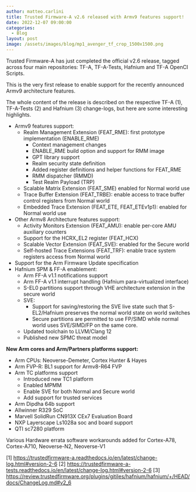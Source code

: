```yaml
---
author: matteo.carlini
title: Trusted Firmware-A v2.6 released with Armv9 features support!
date: 2022-12-07 09:00:00
categories:
  - Blog
layout: post
image: /assets/images/blog/mp1_avenger_tf_crop_1500x1500.png
---
```

Trusted Firmware-A has just completed the official v2.6 release, tagged across four main repositories: TF-A, TF-A-Tests, Hafnium and TF-A OpenCI Scripts.

This is the very first release to enable support for the recently announced Armv9 architecture features.

The whole content of the release is described on the respective TF-A (1), TF-A-Tests (2) and Hafnium (3) change-logs, but here are some interesting highlights.

- Armv9 features support:
   - Realm Management Extension (FEAT_RME): first prototype implementation (ENABLE_RME)
      - Context management changes
      - ENABLE_RME build option and support for RMM image
      - GPT library support
      - Realm security state definition
      - Added register definitions and helper functions for FEAT_RME
      - RMM dispatcher (RMMD)
      - Test Realm Payload (TRP) 
   - Scalable Matrix Extension (FEAT_SME) enabled for Normal world use
   - Trace Buffer Extension (FEAT_TRBE): enable access to trace buffer control registers from Normal world
   - Embedded Trace Extension (FEAT_ETE, FEAT_ETEv1p1): enabled for Normal world use
- Other Armv8 Architecture features support:
   - Activity Monitors Extension (FEAT_AMU): enable per-core AMU auxiliary counters
   - Support for the HCRX_EL2 register (FEAT_HCX)
   - Scalable Vector Extension (FEAT_SVE): enabled for the Secure world
   - Self-hosted Trace Extensions (FEAT_TRF): enable trace system registers access from Normal world
- Support for the Arm Firmware Update specification
- Hafnium SPM & FF-A enablement:
   - Arm FF-A v1.1 notifications support
   - Arm FF-A v1.1 interrupt handling (Hafnium para-virtualized interface)
   - S-EL0 partitions support through VHE architecture extension in the secure world
   - SVE:
      - Support for saving/restoring the SVE live state such that S-EL2/Hafnium preserves the normal world state on world switches
      - Secure partitions are permitted to use FP/SIMD while normal world uses SVE/SIMD/FP on the same core.
   - Updated toolchain to LLVM/Clang 12
   - Published new SPMC threat model

**New Arm cores and Arm/Partners platforms support:**  
- Arm CPUs: Neoverse-Demeter, Cortex Hunter & Hayes
- Arm FVP-R: BL1 support for Armv8-R64 FVP
- Arm TC platforms support
   - Introduced new TC1 platform
   - Enabled MPMM
   - Enable SVE for both Normal and Secure world
   - Add support for trusted services
- Arm Dipdha 64b support
- Allwinner R329 SoC
- Marvell SolidRun CN913X CEx7 Evaluation Board
- NXP Layerscape Ls1028a soc and board support
- QTI sc7280 platform

Various Hardware errata software workarounds added for Cortex-A78, Cortex-A710, Neoverse-N2, Neoverse-V1

[1] https://trustedfirmware-a.readthedocs.io/en/latest/change-log.html#version-2-6 
[2] https://trustedfirmware-a-tests.readthedocs.io/en/latest/change-log.html#version-2-6 
[3] https://review.trustedfirmware.org/plugins/gitiles/hafnium/hafnium/+/HEAD/docs/ChangeLog.md#v2_6 


